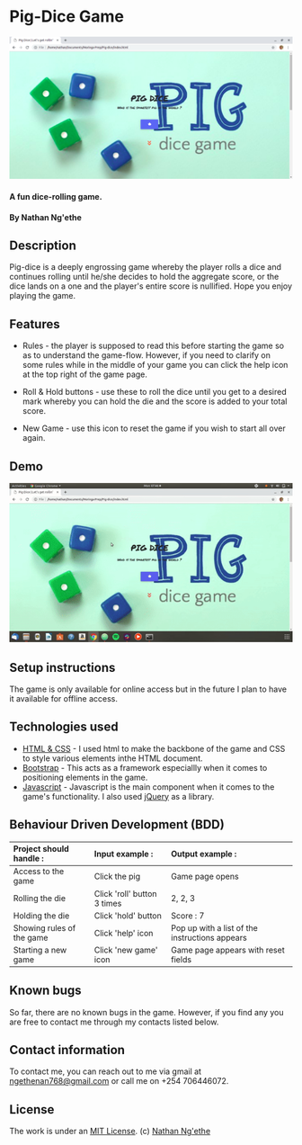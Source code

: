 # Pig-Dice Game
![](./Images/landing.png)
#### A fun dice-rolling game.

#### By **Nathan Ng'ethe**

## Description
Pig-dice is a deeply engrossing game whereby the player rolls a dice and continues rolling until he/she decides to hold the aggregate score, or the dice lands on a one and the player's entire score is nullified. Hope you enjoy playing the game.

## Features
* Rules - the player is supposed to read this before starting the game so as to understand the game-flow. However, if you need to clarify on some rules while in the middle of your game you can click the help icon at the top right of the game page.

* Roll & Hold buttons - use these to roll the dice until you get to a desired mark whereby you can hold the die and the score is added to your total score.

* New Game - use this icon to reset the game if you wish to start all over again.

## Demo
![](./Images/demo.gif)
## Setup instructions
The game is only available for online access but in the future I plan to have it available for offline access.

## Technologies used
- [HTML & CSS](https://www.w3schools.com/html/html_css.asp) - I used html to make the backbone of the game and CSS to style various elements inthe HTML document.
- [Bootstrap](https://getbootstrap.com/) - This acts as a framework especiallly when it comes to positioning elements in the game.
- [Javascript](https://www.w3schools.com/js/) - Javascript is the main component when it comes to the game's functionality. I also used [jQuery](https://jquery.com/) as a library.

## Behaviour Driven Development (BDD)
| Project should handle : | Input example :     | Output example : |
| :------------- | :------------- | :-------------         |
| Access to the game       | Click the pig       | Game page opens    |
| Rolling the die       | Click 'roll' button 3 times      | 2, 2, 3    |
| Holding the die       | Click 'hold' button       | Score : 7    |
| Showing rules of the game       | Click 'help' icon       | Pop up with a list of the instructions appears    |
| Starting a new game       | Click 'new game' icon       | Game page appears with reset fields    |

## Known bugs
So far, there are no known bugs in the game. However, if you find any you are free to contact me through my contacts listed below.

## Contact information
To contact me, you can reach out to me via gmail at ngethenan768@gmail.com or call me on +254 706446072.

## License
The work is under an [MIT License](https://github.com/lendilai/Pig-dice/blob/master/LICENSE). (c) [Nathan Ng'ethe](https://github.com/lendilai)
